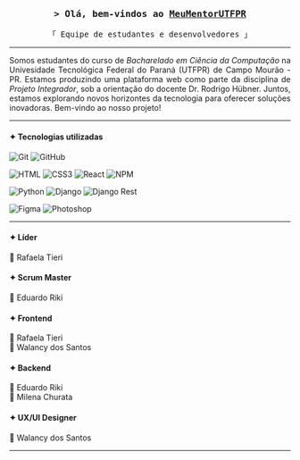 <h3 align="center">
        <samp>&gt; Olá, bem-vindos ao
                <b><a target="_blank" href="https://github.com/MeuMentorUTFPR">MeuMentorUTFPR</a></b>
        </samp>
</h3>

<p align="center"> 
  <samp>
    「 Equipe de estudantes e desenvolvedores 」
    <br>
  </samp>
</p>

---

<p align="justify">
Somos estudantes do curso de <i>Bacharelado em Ciência da Computação</i> na Univesidade Tecnológica Federal do Paraná (UTFPR) de Campo Mourão - PR. Estamos produzindo uma plataforma web como parte da disciplina de <i>Projeto Integrador</i>, sob a orientação do docente Dr. Rodrigo Hübner. Juntos, estamos explorando novos horizontes da tecnologia para oferecer soluções inovadoras. Bem-vindo ao nosso projeto!
</p>

---

#### ✦ Tecnologias utilizadas

![Git](https://img.shields.io/badge/Git-F05032?style=for-the-badge&logo=git&logoColor=white)
![GitHub](https://img.shields.io/badge/GitHub-100000?style=for-the-badge&logo=github&logoColor=white)

![HTML](https://img.shields.io/badge/HTML5-E34F26?style=for-the-badge&logo=html5&logoColor=white)
![CSS3](https://img.shields.io/badge/CSS3-1572B6?style=for-the-badge&logo=css3&logoColor=white)
![React](https://img.shields.io/badge/-React-61DBFB?style=for-the-badge&labelColor=black&logo=react&logoColor=61DBFB)
![NPM](https://img.shields.io/badge/npm-CB3837?style=for-the-badge&logo=npm&logoColor=white)

![Python](https://img.shields.io/badge/python-3670A0?style=for-the-badge&logo=python&logoColor=ffdd54)
![Django](https://img.shields.io/badge/Django-092E20?style=for-the-badge&logo=django&logoColor=green)
![Django Rest](https://img.shields.io/badge/django%20rest-ff1709?style=for-the-badge&logo=django&logoColor=white)

![Figma](https://img.shields.io/badge/Figma-F24E1E?style=for-the-badge&logo=figma&logoColor=white)
![Photoshop](https://img.shields.io/badge/Adobe%20Photoshop-31A8FF?style=for-the-badge&logo=Adobe%20Photoshop&logoColor=black)

---

#### ✦ Líder

🔸 Rafaela Tieri

#### ✦ Scrum Master

🔸 Eduardo Riki

#### ✦ Frontend

🔸 Rafaela Tieri <br/>
🔸 Walancy dos Santos

#### ✦ Backend
 
🔸 Eduardo Riki <br/>
🔸 Milena Churata

#### ✦ UX/UI Designer

🔸 Walancy dos Santos

---
